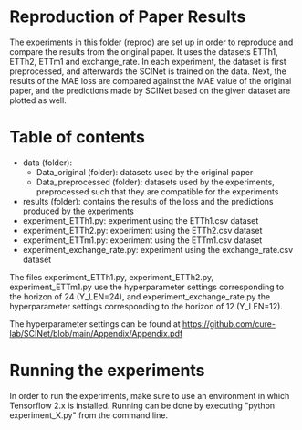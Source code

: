 # Reproduction of Paper Results


The experiments in this folder (reprod) are set up in order to reproduce and compare the results from the original paper.
It uses the datasets ETTh1, ETTh2, ETTm1 and exchange_rate. In each experiment, the dataset is first preprocessed, and afterwards
the SCINet is trained on the data. Next, the results of the MAE loss are compared against the MAE value of the original paper,
and the predictions made by SCINet based on the given dataset are plotted as well.


# Table of contents

- data (folder):
    - Data_original (folder): datasets used by the original paper
    - Data_preprocessed (folder): datasets used by the experiments, preprocessed such that they are compatible for the experiments
- results (folder): contains the results of the loss and the predictions produced by the experiments
- experiment_ETTh1.py: experiment using the ETTh1.csv dataset
- experiment_ETTh2.py: experiment using the ETTh2.csv dataset
- experiment_ETTm1.py: experiment using the ETTm1.csv dataset
- experiment_exchange_rate.py: experiment using the exchange_rate.csv dataset

The files experiment_ETTh1.py, experiment_ETTh2.py, experiment_ETTm1.py use the hyperparameter settings corresponding to the horizon
of 24 (Y_LEN=24), and experiment_exchange_rate.py the hyperparameter settings corresponding to the horizon of 12 (Y_LEN=12).

The hyperparameter settings can be found at https://github.com/cure-lab/SCINet/blob/main/Appendix/Appendix.pdf

# Running the experiments

In order to run the experiments, make sure to use an environment in which Tensorflow 2.x is installed. Running can be done by executing 
"python experiment_X.py" from the command line. 